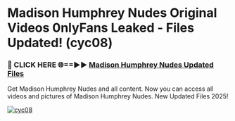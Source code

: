 # Madison Humphrey Nudes Original Videos 0nlyFans Leaked - Files Updated! (cyc08)

<h3>🔴 CLICK HERE 🌐==►► <a href="https://tinyurl.com/4mcuefdz" rel="nofollow">Madison Humphrey Nudes Updated Files</a></h3>

Get Madison Humphrey Nudes and all content. Now you can access all videos and pictures of Madison Humphrey Nudes. New Updated Files 2025!

[![cyc08](https://i.imgur.com/StAQSOY.gif)](https://tinyurl.com/4mcuefdz)
